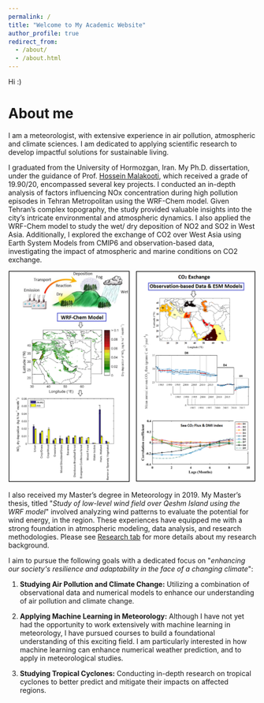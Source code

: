 ```yaml
---
permalink: /
title: "Welcome to My Academic Website"
author_profile: true
redirect_from: 
  - /about/
  - /about.html
---
```



Hi :)

About me
======
I am a meteorologist, with extensive experience in air pollution, atmospheric and climate sciences. I am dedicated to applying scientific research to develop impactful solutions for sustainable living. 

I graduated from the University of Hormozgan, Iran. My Ph.D. dissertation, under the guidance of Prof. [Hossein Malakooti](https://scholar.google.com/citations?user=FVVKDnkAAAAJ&hl=en), which received a grade of 19.90/20, encompassed several key projects. I conducted an in-depth analysis of factors influencing NOx concentration during high pollution episodes in Tehran Metropolitan using the WRF-Chem model. Given Tehran’s complex topography, the study provided valuable insights into the city’s intricate environmental and atmospheric dynamics. I also applied the WRF-Chem model to study the wet/ dry deposition of NO2 and SO2 in West Asia. Additionally, I explored the exchange of CO2 over West Asia using Earth System Models from CMIP6 and observation-based data, investigating the impact of atmospheric and marine conditions on CO2 exchange.

<img src="images/phdthesis.tif" width="1000" />

I also received my Master’s degree in Meteorology in 2019. My Master’s thesis, titled "<i>Study of low-level wind field over Qeshm Island using the WRF model</i>" involved analyzing wind patterns to evaluate the potential for wind energy, in the region. These experiences have equipped me with a strong foundation in atmospheric modeling, data analysis, and research methodologies. Please see [Research tab](https://monazarghamipour.github.io/research/) for more details about my research background.

I aim to pursue the following goals with a dedicated focus on "<i>enhancing our society's resilience and adaptability in the face of a changing climate</i>":

1. **Studying Air Pollution and Climate Change:** Utilizing a combination of observational data and numerical models to enhance our understanding of air pollution and climate change.

2. **Applying Machine Learning in Meteorology:** Although I have not yet had the opportunity to work extensively with machine learning in meteorology, I have pursued courses to build a foundational understanding of this exciting field. I am particularly interested in how machine learning can enhance numerical weather prediction, and to apply in meteorological studies.

3. **Studying Tropical Cyclones:** Conducting in-depth research on tropical cyclones to better predict and mitigate their impacts on affected regions.
